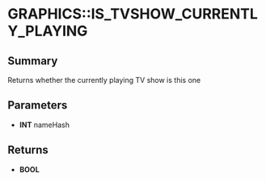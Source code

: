 # GRAPHICS::IS_TVSHOW_CURRENTLY_PLAYING

## Summary
Returns whether the currently playing TV show is this one

## Parameters
* **INT** nameHash

## Returns
* **BOOL**